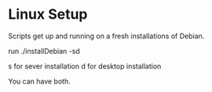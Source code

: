 # Linux Setup

Scripts get up and running on a fresh installations of Debian. 

run ./installDebian -sd

s for sever   installation
d for desktop installation

You can have both.
